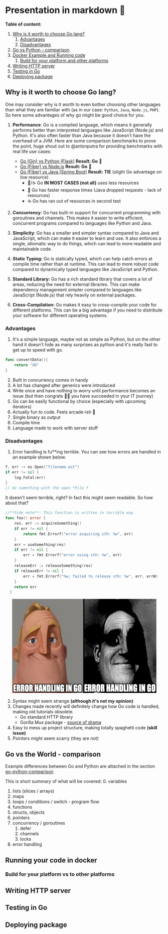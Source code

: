 # Presentation in markdown :clown_face:

**Table of content:**
1. [Why is it worth to choose Go lang?](#wgl)
    1. [Advantages](#wgl-a)
    2. [Disadvantages](#wgl-d)
2. [Go vs Python - comparison](#govspython)
3. [Docker Example and Running code](#dockerexample)
    1. [Build for your platform and other platforms](#dockerdifferenplatform)
4. [Writing HTTP server](#httpserver)
5. [Testing in Go](#testing)
6. [Deploying package](#deployingpackage)

<a id="wgl"></a>
## Why is it worth to choose Go lang?

One may consider why is it worth to even bother choosing other languages than what they are familiar with (as in our case: `Python`, `Java`, `Node.js`, `PHP`). So here some advantages of why go might be good choice for you.

1. **Performance**: Go is a compiled language, which means it generally performs better than interpreted languages like JavaScript (Node.js) and Python. It's also often faster than Java because it doesn't have the overhead of a JVM. Here are some comparison benchmarks to prove the point, huge shout out to @antonputra for providing benchmarks with real life use cases:
    - [Go (Gin) vs Python (Flask)](https://www.youtube.com/watch?v=vJsqDqq1R0Y) **Result: Go** :crown:
    - [Go (Fiber) vs Node.js](https://www.youtube.com/watch?v=ntMKNlESCpM) **Result: Go** :crown:
    - [Go (Fiber) vs Java (Spring Boot)](https://www.youtube.com/watch?v=8CiErLxdaA8)  **Result: TIE** (slight Go advantage on low resource)
        - :japanese_ogre:/:coffee: Go **IN MOST CASES (not all)** uses less resources
        - :japanese_ogre: Go has faster response times (Java dropped requests - lack of resources)
        - :coffee: Go has ran out of resources in second test


2. **Concurrency**: Go has built-in support for concurrent programming with goroutines and channels. This makes it easier to write efficient, concurrent programs compared to languages like Python and Java.

3. **Simplicity**: Go has a smaller and simpler syntax compared to Java and JavaScript, which can make it easier to learn and use. It also enforces a single, idiomatic way to do things, which can lead to more readable and maintainable code.

4. **Static Typing:** Go is statically typed, which can help catch errors at compile time rather than at runtime. This can lead to more robust code compared to dynamically typed languages like JavaScript and Python.

5. **Standard Library:** Go has a rich standard library that covers a lot of areas, reducing the need for external libraries. This can make dependency management simpler compared to languages like JavaScript (Node.js) that rely heavily on external packages.

6. **Cross-Compilation:** Go makes it easy to cross-compile your code for different platforms. This can be a big advantage if you need to distribute your software for different operating systems.

<a id="wgl-a"></a>
### Advantages
1. It's a simple language, maybe not as simple as Python, but on the other hand it doesn't hide as many surprises as python and it's really fast to get up to speed with go.
```go
func convertData(){
    return "XD"
}
```
2. Built in concurrency comes in handy
3. A lot has changed after generics were introduced
4. Write once and have nothing to worry until performance becomes an issue (but then congrats :tada::clap: you have succeeded in your IT journey)
5. Go can be easily functional by choice (especially with upcoming iterators)
6. Actually fun to code. Feels arcade-ish :cake:
7. Single binary as output
8. Compile time
9. Language made to work with server stuff
<a id="wgl-d"></a>
### Disadvantages
1. Error handling is fu**ing terrible. You can see how errors are handled in an example shown below.
```go
f, err := os.Open("filename.ext")
if err != nil {
    log.Fatal(err)
}
// do something with the open *File f
```

It doesn't seem terrible, right? In fact this might seem readable. So how about that?

```go
//**Side note**: This function is written in terrible way
func foo() error {
    res, err := acquireSomething()
    if err != nil {
        return fmt.Errorf("error acquiring sth: %w", err)
    }
    err = useSomething(res)
    if err != nil {
        err = fmt.Errorf("error using sth: %w", err)
    }
    releaseErr := releaseSomething(res)
    if releaseErr != nil {
        err = fmt.Errorf("%w; failed to release sth: %w", err, errW)
    }
    return err
  }
```
<p align="center">
  <img width="460" height="300" src="assets/mr_incredible_err.png">
</p>

2. Syntax might seem strange **(although it's not my opinion)**
3. Changes made recently will definitely change how Go code is handled, making old tutorials obsolete.
    - Go standard HTTP library
    - Gorilla Mux package - [source of drama](https://www.reddit.com/r/golang/comments/zh0w0p/gorilla_web_toolkit_is_now_in_archive_only_mode/)
4. Easy to mess up project structure, making totally spaghetti code **(skill issue)**
5. Pointers might seem scarry (they are not)

<a id="govspython"></a>
## Go vs the World - comparison

Example differences between Go and Python are attached in the section [go-python-comparison](go-python-comparison/)

This is short summary of what will be covered:
0. variables
1. lists (slices / arrays)
2. maps
3. loops / conditions / switch - program flow
4. functions
5. structs, objects
6. pointers
7. concurrency / goroutines
    1. defer
    2. channels
    3. locks
8. error handling


<a id="dockerexample"></a>
## Running your code in docker

<a id="dockerdifferenplatform"></a>
### Build for your platform vs to other platforms

<a id="httpserver"></a>
## Writing HTTP server

<a id="testing"></a>
## Testing in Go

<a id="deployingpackage"></a>
## Deploying package